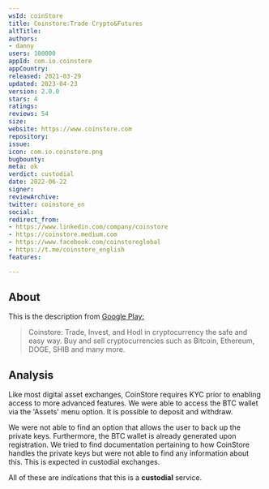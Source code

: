 ```yaml
---
wsId: coinStore
title: Coinstore:Trade Crypto&Futures
altTitle: 
authors:
- danny
users: 100000
appId: com.io.coinstore
appCountry: 
released: 2021-03-29
updated: 2023-04-23
version: 2.0.0
stars: 4
ratings: 
reviews: 54
size: 
website: https://www.coinstore.com
repository: 
issue: 
icon: com.io.coinstore.png
bugbounty: 
meta: ok
verdict: custodial
date: 2022-06-22
signer: 
reviewArchive: 
twitter: coinstore_en
social: 
redirect_from:
- https://www.linkedin.com/company/coinstore
- https://coinstore.medium.com
- https://www.facebook.com/coinstoreglobal
- https://t.me/coinstore_english
features: 

---
```


## About 

This is the description from [Google Play:](https://play.google.com/store/apps/details?id=com.io.coinstore&hl=en&gl=US)

> Coinstore: Trade, Invest, and Hodl in cryptocurrency the safe and easy way. Buy and sell cryptocurrencies such as Bitcoin, Ethereum, DOGE, SHIB and many more.

## Analysis 

Like most digital asset exchanges, CoinStore requires KYC prior to enabling access to more advanced features. We were able to access the BTC wallet via the 'Assets' menu option. It is possible to deposit and withdraw. 

We were not able to find an option that allows the user to back up the private keys. Furthermore, the BTC wallet is already generated upon registration. We tried to find documentation pertaining to how CoinStore handles the private keys but were not able to find any information about this. This is expected in custodial exchanges.  

All of these are indications that this is a **custodial** service. 
